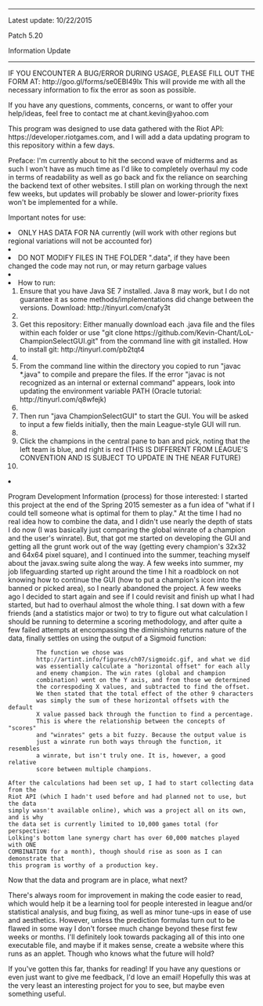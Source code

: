 <hr />

<p>Latest update: 10/22/2015</p>

<p>Patch 5.20</p>

<p>Information Update</p>

<hr />

<p>IF YOU ENCOUNTER A BUG/ERROR DURING USAGE, PLEASE FILL OUT THE FORM AT:
http://goo.gl/forms/se0EBI49lx
This will provide me with all the necessary information to fix the error
as soon as possible.</p>

<p>If you have any questions, comments, concerns, or want to offer your help/ideas, feel free to contact me at chant.kevin@yahoo.com</p>

<p>This program was designed to use data gathered with the Riot API: https://developer.riotgames.com, and I will add a data updating program to this repository within a few days.</p>

<p>Preface: I'm currently about to hit the second wave of midterms and as such I won't have as much time as I'd like to completely overhaul my code in terms of readability
as well as go back and fix the reliance on searching the backend text of other websites. I still plan on working through the next few weeks, but updates will probably be slower and lower-priority fixes won't be implemented for a while.</p>

<p>Important notes for use:
<uol>
<li>ONLY HAS DATA FOR NA currently (will work with other regions but regional variations will not be accounted for)<li>
<li>DO NOT MODIFY FILES IN THE FOLDER ".data", if they have been changed the code may not run, or may return garbage values<li>
<li>How to run:
  <ol>
  <li>Ensure that you have Java SE 7 installed. Java 8 may work, but I do not guarantee it as some methods/implementations did change between the versions. Download: http://tinyurl.com/cnafy3t<li> 
  <li>Get this repository: Either manually download each .java file and the files within each folder or use "git clone https://github.com/Kevin-Chant/LoL-ChampionSelectGUI.git" from the command line with git installed. How to install git: http://tinyurl.com/pb2tqt4<li>
  <li>From the command line within the directory you copied to run "javac *.java" to compile and prepare the files. If the error "javac is not recognized as an internal or external command" appears, look into updating the environment variable PATH (Oracle tutorial: http://tinyurl.com/q8wfejk)<li>
  <li>Then run "java ChampionSelectGUI" to start the GUI. You will be asked to input a few fields initially, then the main League-style GUI will run.<li>
  <li>Click the champions in the central pane to ban and pick, noting that the left team is blue, and right is red (THIS IS DIFFERENT FROM LEAGUE'S CONVENTION AND IS SUBJECT TO UPDATE IN THE NEAR FUTURE)<li>
  </ol>
  <li>
</p>

<p>Program Development Information (process) for those interested:
    I started this project at the end of the Spring 2015 semester as a fun idea of
    "what if I could tell someone what is optimal for them to play." At the time
    I had no real idea how to combine the data, and I didn't use nearly the depth of
    stats I do now (I was basically just comparing the global winrate of a champion
    and the user's winrate).
    But, that got me started on developing the GUI and getting all the grunt work
    out of the way (getting every champion's 32x32 and 64x64 pixel square), and I
    continued into the summer, teaching myself about the javax.swing suite along the
    way. A few weeks into summer, my job lifeguarding started up right around the
    time I hit a roadblock on not knowing how to continue the GUI (how to put a
    champion's icon into the banned or picked area), so I nearly abandoned the
    project. A few weeks ago I decided to start again and see if I could revisit
    and finish up what I had started, but had to overhaul almost the whole thing.
    I sat down with a few friends (and a statistics major or two) to try to figure
    out what calculation I should be running to determine a scoring methodology, and
    after quite a few failed attempts at encompassing the diminishing returns nature
    of the data, finally settles on using the output of a Sigmoid function:</p>

<pre><code>        The function we chose was
        http://artint.info/figures/ch07/sigmoidc.gif, and what we did
        was essentially calculate a "horizontal offset" for each ally
        and enemy champion. The win rates (global and champion
        combination) went on the Y axis, and from those we determined
        the correspoding X values, and subtracted to find the offset.
        We then stated that the total effect of the other 9 characters
        was simply the sum of these horizontal offsets with the default
        X value passed back through the function to find a percentage.
        This is where the relationship between the concepts of "scores"
        and "winrates" gets a bit fuzzy. Because the output value is
        just a winrate run both ways through the function, it resembles
        a winrate, but isn't truly one. It is, however, a good relative
        score between multiple champions.

After the calculations had been set up, I had to start collecting data from the
Riot API (which I hadn't used before and had planned not to use, but the data
simply wasn't available online), which was a project all on its own, and is why
the data set is currently limited to 10,000 games total (for perspective:
Lolking's bottom lane synergy chart has over 60,000 matches played with ONE
COMBINATION for a month), though should rise as soon as I can demonstrate that
this program is worthy of a production key.
</code></pre>

<p>Now that the data and program are in place, what next?</p>

<p>There's always room for improvement in making the code easier to read, which would
help it be a learning tool for people interested in league and/or statistical
analysis, and bug fixing, as well as minor tune-ups in ease of use and aesthetics.
However, unless the prediction formulas turn out to be flawed in some way I don't
forsee much change beyond these first few weeks or months. I'll definitely look
towards packaging all of this into one executable file, and maybe if it makes
sense, create a website where this runs as an applet.
Though who knows what the future will hold?</p>

<p>If you've gotten this far, thanks for reading! If you have any questions or even just want to give me feedback, I'd love an email! Hopefully this was at the very least an interesting project for you to see, but maybe even something useful.</p>

